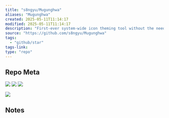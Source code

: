 ```yaml
---
title: "s8ngyu/Mugunghwa"
aliases: "Mugunghwa"
created: 2025-05-11T11:14:17
modified: 2025-05-11T11:14:17
description: "First-ever system-wide icon theming tool without the need of jailbreak for iOS and watchOS(partly). Requires sandbox escape."
source: "https://github.com/s8ngyu/Mugunghwa"
tags:
  - "github/star"
tags-link:
type: "repo"
---
```

## Repo Meta

![](https://img.shields.io/github/stars/s8ngyu/Mugunghwa?style=for-the-badge&label=stars) ![](https://img.shields.io/github/repo-size/s8ngyu/Mugunghwa?style=for-the-badge&label=size) ![](https://img.shields.io/github/created-at/s8ngyu/Mugunghwa?style=for-the-badge&label=since)

[![](https://github-readme-stats.vercel.app/api/pin/?username=s8ngyu&repo=Mugunghwa&bg_color=00000000)](https://github.com/s8ngyu/Mugunghwa)

## Notes


